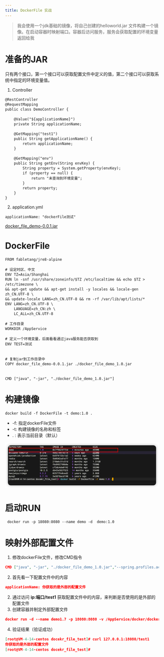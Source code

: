 ```yaml
---
title: DockerFile 实战
---
```


> 我会使用一个jdk基础的镜像，将自己创建的helloworld.jar 文件构建一个镜像。在启动容器时映射端口。容器后访问服务，服务会获取配置的环境变量返回给我

# 准备的JAR
只有两个接口，第一个接口可以获取配置文件中定义的值，第二个接口可以获取系统中指定的环境变量值。

1. Controller
```
@RestController
@RequestMapping
public class DemoController {

    @Value("${applicationName}")
    private String applicationName;

    @GetMapping("test1")
    public String getApplicationName() {
        return applicationName;
    }

    @GetMapping("env")
    public String getEnv(String envKey) {
        String property = System.getProperty(envKey);
        if (property == null) {
            return "未查询到环境变量";
        }
        return property;
    }
}

```

2. application.yml
```
applicationName: "dockerFile测试"
```
[docker_file_demo-0.0.1.jar](https://www.yuque.com/attachments/yuque/0/2023/jar/1541192/1699338238736-b17592be-ffdb-4ad5-82f2-52bae7ce5cb8.jar?_lake_card=%7B%22src%22%3A%22https%3A%2F%2Fwww.yuque.com%2Fattachments%2Fyuque%2F0%2F2023%2Fjar%2F1541192%2F1699338238736-b17592be-ffdb-4ad5-82f2-52bae7ce5cb8.jar%22%2C%22name%22%3A%22docker_file_demo-0.0.1.jar%22%2C%22size%22%3A17758528%2C%22ext%22%3A%22jar%22%2C%22source%22%3A%22%22%2C%22status%22%3A%22done%22%2C%22download%22%3Atrue%2C%22taskId%22%3A%22ue0ccca6f-4647-4e6e-b76b-7db0b084507%22%2C%22taskType%22%3A%22upload%22%2C%22type%22%3A%22application%2Fjava-archive%22%2C%22__spacing%22%3A%22both%22%2C%22mode%22%3A%22title%22%2C%22id%22%3A%22u097f6a13%22%2C%22margin%22%3A%7B%22top%22%3Atrue%2C%22bottom%22%3Atrue%7D%2C%22card%22%3A%22file%22%7D)

# DockerFile
```
FROM fabletang/jre8-alpine

# 设定时区、中文
ENV TZ=Asia/Shanghai
RUN ln -snf /usr/share/zoneinfo/$TZ /etc/localtime && echo $TZ > /etc/timezone \
&& apt-get update && apt-get install -y locales && locale-gen zh_CN.UTF-8 \
&& update-locale LANG=zh_CN.UTF-8 && rm -rf /var/lib/apt/lists/*
ENV LANG=zh_CN.UTF-8 \
    LANGUAGE=zh_CN:zh \
    LC_ALL=zh_CN.UTF-8

# 工作目录
WORKDIR /AppService

# 定义一个环境变量，后面看看通过java服务能否获取到
ENV TEST=测试


# 复制jar到工作目录中
COPY docker_file_demo-0.0.1.jar ./docker_file_demo_1.0.jar


CMD ["java", "-jar", "./docker_file_demo_1.0.jar"]
```
# 构建镜像
```
docker build -f DockerFile -t demo:1.0 .
```

- -f: 指定dockerFile文件
- -t: 构建镜像的名称和标签
- . : 表示当前目录（默认）

![img_1.png](img_1.png)

# 启动RUN
```
 docker run -p 18080:8080 --name demo -d  demo:1.0 
```
# 映射外部配置文件

1. 修改dockerFile文件，修改CMD指令
```json
CMD ["java", "-jar", "./docker_file_demo_1.0.jar","--spring.profiles.active=test"]
```

2. 首先看一下配置文件中的内容
```json
applicationName: 你获取的是外部的配置文件
```

2. 通过访问 **ip:端口/test1**  获取配置文件中的内容，来判断是否使用的是外部的配置文件
3. 创建容器并制定外部配置文件
```json
docker run -d --name demo1.7 -p 18080:8080 -v /AppService/docker/docker_file/docekr_file_test/application-test.yml:/AppService/application-test.yml demo:1.7
```

4. 验证结果（验证成功）
```json
[root@VM-4-14-centos docekr_file_test]# curl 127.0.0.1:18080/test1
你获取的是外部的配置文件
[root@VM-4-14-centos docekr_file_test]# 
```
